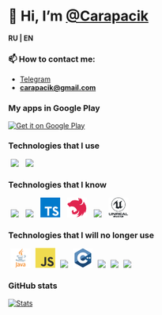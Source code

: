 # 👋 Hi, I’m [@Carapacik](https://carapacik.github.io)
**RU | EN**
### 📫  How to contact me: 
 - [Telegram](https://carapacik.t.me)
 - **carapacik@gmail.com**
### My apps in Google Play
<a href='https://play.google.com/store/apps/developer?id=Carapacik'><img alt='Get it on Google Play' src='https://play.google.com/intl/en_us/badges/images/generic/en_badge_web_generic.png' height='80em'/></a>
### Technologies that I use
<a href="https://github.com/dart-lang"><img src="https://avatars.githubusercontent.com/u/1609975?s=40" hspace="5" /></a>
<a href="https://github.com/flutter"><img src="https://avatars.githubusercontent.com/u/14101776?s=40" hspace="5" /></a>
### Technologies that I know
<a href="https://github.com/dotnet"><img src="https://avatars.githubusercontent.com/u/9141961?s=40" hspace="5" /></a>
<a href="https://github.com/aspnet"><img src="https://avatars.githubusercontent.com/u/6476660?s=40" hspace="5" height="40" /></a>
<a href="https://github.com/topics/typescript"><img src="https://raw.githubusercontent.com/github/explore/80688e429a7d4ef2fca1e82350fe8e3517d3494d/topics/typescript/typescript.png" hspace="5" height="40" /></a>
<a href="https://github.com/topics/nest"><img src="https://raw.githubusercontent.com/github/explore/37c71fdca4e12086faf8c7009793d2eb588c914e/topics/nestjs/nestjs.png" hspace="5" height="40" /></a>
<a href="https://github.com/python"><img src="https://www.python.org/static/img/python-logo-large.png" hspace="5" height="40" /></a>
<a href="https://github.com/topics/unreal-engine"><img src="https://raw.githubusercontent.com/github/explore/80688e429a7d4ef2fca1e82350fe8e3517d3494d/topics/unreal-engine/unreal-engine.png" hspace="5" height="40" /></a>
### Technologies that I will no longer use
<img src="https://raw.githubusercontent.com/github/explore/5b3600551e122a3277c2c5368af2ad5725ffa9a1/topics/java/java.png" hspace="5" height="40" /><img src="https://raw.githubusercontent.com/github/explore/80688e429a7d4ef2fca1e82350fe8e3517d3494d/topics/javascript/javascript.png" hspace="5" height="40" /><img src="https://avatars.githubusercontent.com/u/426196?s=40" hspace="5" /><img src="https://raw.githubusercontent.com/github/explore/180320cffc25f4ed1bbdfd33d4db3a66eeeeb358/topics/cpp/cpp.png" hspace="5" height="40" /><img src="https://avatars.githubusercontent.com/u/25158?s=40" hspace="5" /><img src="https://avatars.githubusercontent.com/u/450574?s=40" hspace="5" /><img src="https://avatars.githubusercontent.com/u/2319114" hspace="5" height="40" />

### GitHub stats
[![Stats](https://github-readme-stats.vercel.app/api?username=Carapacik&show_icons=true&count_private=true&theme=transparent&rank_icon=github)](https://github.com/Carapacik)
